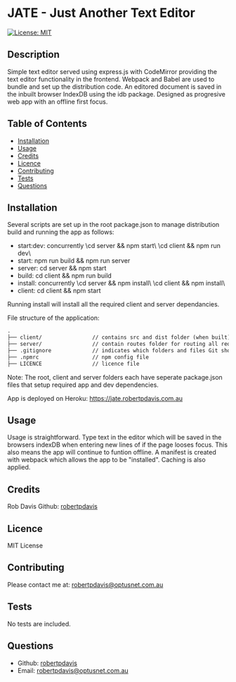 # JATE - Just Another Text Editor

[![License: MIT](https://img.shields.io/badge/License-MIT-yellow.svg)](https://opensource.org/licenses/MIT)

## Description
Simple text editor served using express.js with CodeMirror providing the text editor functionality in the frontend. Webpack and Babel are used to bundle and set up the distribution code. An editored document is saved in the inbuilt browser IndexDB using the idb package. Designed as progresive web app with an offline first focus.

## Table of Contents
- [Installation](#installation)
- [Usage](#usage)
- [Credits](#credits)
- [Licence](#Licence)
- [Contributing](#contributing)
- [Tests](#tests)
- [Questions](#questions)

## Installation

Several scripts are set up in the root package.json to manage distribution build and running the app as follows:
* start:dev: concurrently \cd server && npm start\ \cd client && npm run dev\
* start: npm run build && npm run server
* server: cd server && npm start
* build: cd client && npm run build
* install: concurrently \cd server && npm install\ \cd client && npm install\
* client: cd client && npm start

Running install will install all the required client and server dependancies.

File structure of the application:
```md
.
├── client/                // contains src and dist folder (when built) along with main html and also a caching service worker and webpack config
├── server/                // contain routes folder for routing all requests to the dist index.html as well as the node.js express server code
├── .gitignore             // indicates which folders and files Git should ignore
├── .npmrc                 // npm config file
├── LICENCE                // licence file      
```
Note: The root, client and server folders each have seperate package.json files that setup required app and dev dependencies.

App is deployed on Heroku: https://jate.robertpdavis.com.au

## Usage
Usage is straightforward. Type text in the editor which will be saved in the browsers indexDB when entering new lines of if the page looses focus. This also means the app will continue to funtion offline. A manifest is created with webpack which allows the app to be "installed". Caching is also applied.

## Credits
Rob Davis Github: [robertpdavis](https://github.com/robertpdavis)

## Licence
MIT License

## Contributing
Please contact me at: robertpdavis@optusnet.com.au

## Tests
No tests are included.

## Questions
* Github: [robertpdavis](https://github.com/robertpdavis)
* Email: robertpdavis@optusnet.com.au

